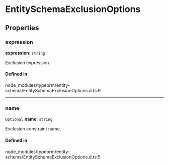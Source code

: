# EntitySchemaExclusionOptions

## Properties

### expression

 **expression**: `string`

Exclusion expression.

#### Defined in

node_modules/typeorm/entity-schema/EntitySchemaExclusionOptions.d.ts:9

___

### name

 `Optional` **name**: `string`

Exclusion constraint name.

#### Defined in

node_modules/typeorm/entity-schema/EntitySchemaExclusionOptions.d.ts:5
